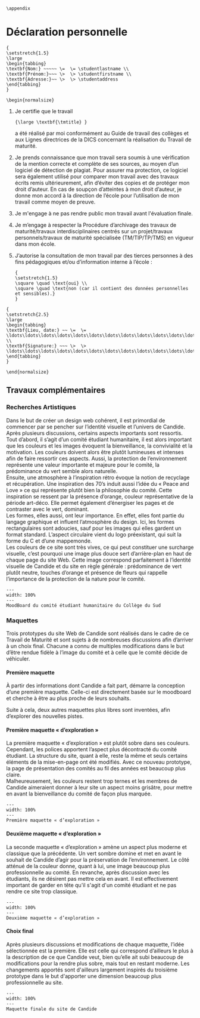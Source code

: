 ```{raw} latex

\appendix

```


# Déclaration personnelle

```{raw} latex
{
\setstretch{1.5}
\large
\begin{tabbing}
\textbf{Nom:} ~~~~~ \=  \= \studentlastname \\
\textbf{Prénom:}~~~ \>  \> \studentfirstname \\
\textbf{Adresse:}~~ \>  \> \studentaddress
\end{tabbing} 
}

\begin{normalsize}
```

1.  Je certifie que le travail

    ```{raw} latex
    {\large \textbf{\tmtitle} }
    ```

    a été réalisé par moi conformément au Guide de travail des collèges et aux
    Lignes directrices de la DICS concernant la réalisation du Travail de
    maturité.

1.  Je prends connaissance que mon travail sera soumis à une vérification de la
    mention correcte et complète de ses sources, au moyen d’un logiciel de
    détection de plagiat. Pour assurer ma protection, ce logiciel sera également
    utilisé pour comparer mon travail avec des travaux écrits remis
    ultérieurement, afin d’éviter des copies et de protéger mon droit d’auteur.
    En cas de soupçon d’atteintes à mon droit d’auteur, je donne mon accord à la
    direction de l’école pour l’utilisation de mon travail comme moyen de
    preuve.

1.  Je m'engage à ne pas rendre public mon travail avant l'évaluation finale.

1.  Je m’engage à respecter la Procédure d’archivage des travaux de
    maturité/travaux interdisciplinaires centrés sur un projet/travaux
    personnels/travaux de maturité spécialisée (TM/TIP/TP/TMS) en vigueur dans
    mon école.

1.  J’autorise la consultation de mon travail par des tierces personnes à des
    fins pédagogiques et/ou d’information interne à l’école :

    ```{raw} latex
    {
    \setstretch{1.5}
    \square \quad \text{oui} \\
    \square \quad \text{non (car il contient des données personnelles et sensibles).}
    }
    ```

```{raw} latex
{
\setstretch{2.5}
\large
\begin{tabbing}
\textbf{Lieu, date:} ~~ \=  \= \ldots\ldots\ldots\ldots\ldots\ldots\ldots\ldots\ldots\ldots\ldots\ldots\ldots\ldots\ldots\ldots\ldots \\
\textbf{Signature:} ~~~ \>  \> \ldots\ldots\ldots\ldots\ldots\ldots\ldots\ldots\ldots\ldots\ldots\ldots\ldots\ldots\ldots\ldots\ldots
\end{tabbing} 
}

```


```{raw} latex
\end{normalsize}
```

## Travaux complémentaires

### Recherches Artistiques

Dans le but de créer un design web cohérent, il est primordial de commencer par se pencher sur l’identité visuelle et l’univers de Candide. Après plusieurs discussions, certains aspects importants sont ressortis.        
Tout d’abord, il s’agit d’un comité étudiant humanitaire, il est alors important que les couleurs et les images évoquent la bienveillance, la convivialité et la motivation. Les couleurs doivent alors être plutôt lumineuses et intenses afin de faire ressortir ces aspects. Aussi, la protection de l’environnement représente une valeur importante et majeure pour le comité, la prédominance du vert semble alors naturelle.         
Ensuite, une atmosphère à l’inspiration rétro évoque la notion de recyclage et récupération. Une inspiration des 70’s induit aussi l’idée du « Peace and Love » ce qui représente plutôt bien la philosophie du comité. Cette inspiration se ressent par la présence d’orange, couleur représentative de la période art-déco. Elle permet également d’énergiser les pages et de contraster avec le vert, dominant.      
Les formes, elles aussi, ont leur importance. En effet, elles font partie du langage graphique et influent l’atmosphère du design. Ici, les formes rectangulaires sont adoucies, sauf pour les images qui elles gardent un format standard. L’aspect circulaire vient du logo préexistant, qui suit la forme du C et d’une mappemonde.     
Les couleurs de ce site sont très vives, ce qui peut constituer une surcharge visuelle, c’est pourquoi une image plus douce sert d’arrière-plan en haut de chaque page du site Web. Cette image correspond parfaitement à l’identité visuelle de Candide et du site en règle générale : prédominance de vert plutôt neutre, touches d’orange et présence de fleurs qui rappelle l’importance de la protection de la nature pour le comité. 

```{figure} figures/moodboard.jpg
---
width: 100%
---
MoodBoard du comité étudiant humanitaire du Collège du Sud
```

### Maquettes

Trois prototypes du site Web de Candide sont réalisés dans le cadre de ce Travail de Maturité et sont sujets à de nombreuses discussions afin d’arriver à un choix final. Chacune a connu de multiples modifications dans le but d’être rendue fidèle à l’image du comité et à celle que le comité décide de véhiculer.      

#### Première maquette

À partir des informations dont Candide a fait part, démarre la conception d’une première maquette. Celle-ci est directement basée sur le moodboard et cherche à être au plus proche de leurs souhaits.        

Suite à cela, deux autres maquettes plus libres sont inventées, afin d’explorer des nouvelles pistes. 

#### Première maquette « d’exploration »

La première maquette « d’exploration » est plutôt sobre dans ses couleurs. Cependant, les polices apportent l’aspect plus décontracté du comité étudiant. La structure du site, quant à elle, reste la même et seuls certains éléments de la mise-en-page ont été modifiés. Avec ce nouveau prototype, la page de présentation des comités au fil des années est beaucoup plus claire.        
Malheureusement, les couleurs restent trop ternes et les membres de Candide aimeraient donner à leur site un aspect moins grisâtre, pour mettre en avant la bienveillance du comité de façon plus marquée.      

```{figure} figures/Proto2.png
---
width: 100%
---
Première maquette « d’exploration »
```

#### Deuxième maquette « d’exploration »

La seconde maquette « d’exploration » amène un aspect plus moderne et classique que la précédente. Un vert sombre domine et met en avant le souhait de Candide d’agir pour la préservation de l’environnement. Le côté atténué de la couleur donne, quant à lui, une image beaucoup plus professionnelle au comité.  En revanche, après discussion avec les étudiants, ils ne désirent pas mettre cela en avant. Il est effectivement important de garder en tête qu'il s'agit d'un comité étudiant et ne pas rendre ce site trop classique. 

```{figure} figures/Proto3.png
---
width: 100%
---
Deuxième maquette « d’exploration »
```

#### Choix final

Après plusieurs discussions et modifications de chaque maquette, l’idée sélectionnée est la première. Elle est celle qui correspond d’ailleurs le plus à la description de ce que Candide veut, bien qu’elle ait subi beaucoup de modifications pour la rendre plus sobre, mais tout en restant moderne. Les changements apportés sont d'ailleurs largement inspirés du troisième prototype dans le but d'apporter une dimension beaucoup plus professionnelle au site.      

```{figure} figures/Proto_final.png
---
width: 100%
---
Maquette finale du site de Candide
```



